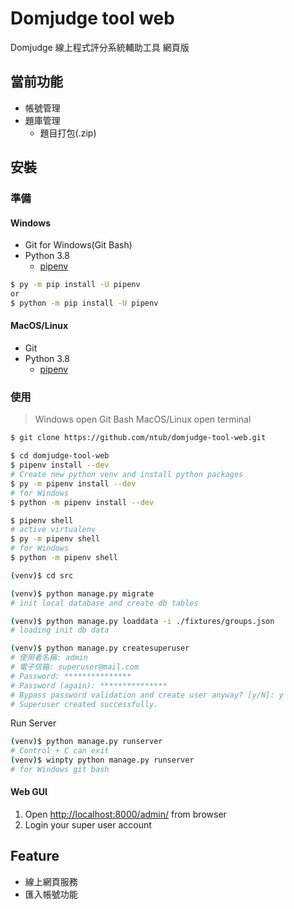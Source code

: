 # Domjudge tool web

Domjudge 線上程式評分系統輔助工具 網頁版

## 當前功能

- 帳號管理
- 題庫管理
    - 題目打包(.zip)

## 安裝

### 準備

#### Windows

- Git for Windows(Git Bash)
- Python 3.8
    - [pipenv](https://pipenv.pypa.io/en/latest/)
    
```bash
$ py -m pip install -U pipenv
or 
$ python -m pip install -U pipenv
```

#### MacOS/Linux

- Git
- Python 3.8
    - [pipenv](https://pipenv.pypa.io/en/latest/)

### 使用

> Windows open Git Bash
> MacOS/Linux open terminal
```bash
$ git clone https://github.com/ntub/domjudge-tool-web.git
```

```bash
$ cd domjudge-tool-web
$ pipenv install --dev
# Create new python venv and install python packages
$ py -m pipenv install --dev
# for Windows
$ python -m pipenv install --dev

```

```bash
$ pipenv shell
# active virtualenv
$ py -m pipenv shell
# for Windows
$ python -m pipenv shell

(venv)$ cd src

(venv)$ python manage.py migrate
# init local database and create db tables

(venv)$ python manage.py loaddata -i ./fixtures/groups.json
# loading init db data

(venv)$ python manage.py createsuperuser
# 使用者名稱: admin
# 電子信箱: superuser@mail.com
# Password: ***************
# Password (again): ***************
# Bypass password validation and create user anyway? [y/N]: y
# Superuser created successfully.
```

Run Server

```bash
(venv)$ python manage.py runserver
# Control + C can exit
(venv)$ winpty python manage.py runserver
# for Windows git bash
```

#### Web GUI

1. Open [http://localhost:8000/admin/](http://localhost:8000/admin/) from browser
2. Login your super user account

## Feature

- 線上網頁服務
- 匯入帳號功能